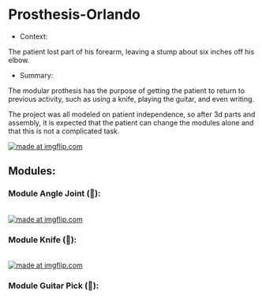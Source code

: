 # Prosthesis-Orlando

* Context:

The patient lost part of his forearm, leaving a stump about six inches off his elbow.<br>

* Summary:

The modular prothesis has the purpose of getting the patient to return to previous activity, such as using a knife, playing the guitar, and even writing.<br>

The project was all modeled on patient independence, so after 3d parts and assembly, it is expected that the patient can change the modules alone and that this is not a complicated task.<br>

<a href="https://imgflip.com/gif/31bflt"><img src="https://i.imgflip.com/31bflt.gif" title="made at imgflip.com"/></a></center>

## Modules:

### Module Angle Joint (:triangular_ruler:):
<br/>
<a href="https://imgflip.com/gif/31bg6d"><img src="https://i.imgflip.com/31bg6d.gif" title="made at imgflip.com"/></a>

### Module Knife (:hocho:):
<br/>
<a href="https://imgflip.com/gif/31bgcf"><img src="https://i.imgflip.com/31bgcf.gif" title="made at imgflip.com"/></a>

### Module Guitar Pick (:guitar:):
